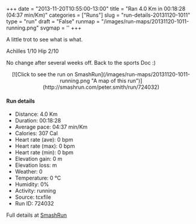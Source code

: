 +++
date = "2013-11-20T10:55:00-13:00"
title = "Ran 4.0 Km in 00:18:28 (04:37 min/Km)"
categories = ["Runs"]
slug = "run-details-20131120-1011"
type = "run"
draft = "False"
runmap = "/images/run-maps/20131120-1011-running.png"
svgmap = '<polyline points="">'
+++

A little trot to see what is what. 

Achilles 1/10
Hip 2/10

No change after several weeks off. Back to the sports Doc :)

<!--more-->

<center>
[![Click to see the run on SmashRun](/images/run-maps/20131120-1011-running.png "A map of this run")](http://smashrun.com/peter.smith/run/724032)
</center>

#### Run details

* Distance: 4.0 Km
* Duration: 00:18:28
* Average pace: 04:37 min/Km
* Calories: 307 Cal
* Heart rate (ave): 0 bpm
* Heart rate (max): 0 bpm
* Heart rate (min): 0 bpm
* Elevation gain: 0 m
* Elevation loss:  m
* Weather: 0
* Temperature: 0 &deg;C
* Humidity: 0%
* Activity: running
* Source: tcxfile
* Run ID: 724032

Full details at [SmashRun](http://smashrun.com/peter.smith/run/724032)